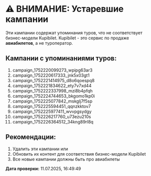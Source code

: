 # ⚠️ ВНИМАНИЕ: Устаревшие кампании

Эти кампании содержат упоминания туров, что не соответствует бизнес-модели Kupibilet.
Kupibilet - это сервис по продаже **авиабилетов**, а не туроператор.

## Кампании с упоминаниями туров:

1. campaign_1752220099273_wpipg63ar3
2. campaign_1752220617333_jnk5x03gt1
3. campaign_1752221414975_d8o6qoespq8
4. campaign_1752221834622_ety7v7xd44
5. campaign_1752222337998_mzi8b4pfqh
6. campaign_1752224744653_bkgomo1kp0i
7. campaign_1752225077842_mskglj7f5sp
8. campaign_1752225594451_qqnzkktov7
9. campaign_1752225977411_wvvpgsydgy
10. campaign_1752226217760_u73ezu210s
11. campaign_1752226364512_34kng89rl8q

## Рекомендации:
1. Удалить эти кампании или
2. Обновить их контент для соответствия бизнес-модели Kupibilet
3. Все новые кампании должны быть про авиабилеты

**Дата проверки:** 11.07.2025, 16:49:49
